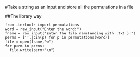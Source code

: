 #Take a string as an input and store all the permutations in a file

##The library way

```
from itertools import permutations
word = raw_input("Enter the word:")
fname = raw_input("Enter the file name(ending with .txt ):")
perms = [''.join(p) for p in permutations(word)]
file = open(fname,"w")
for perm in perms:
  file.write(perm+"\n")

```  
  

